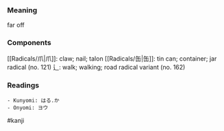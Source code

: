 ### Meaning

far off

### Components

[[Radicals/爪|爪]]: claw; nail; talon [[Radicals/缶|缶]]: tin can; container; jar radical (no. 121) 辶: walk; walking; road radical variant (no. 162)

### Readings

```
- Kunyomi: はる.か
- Onyomi: ヨウ
```

#kanji